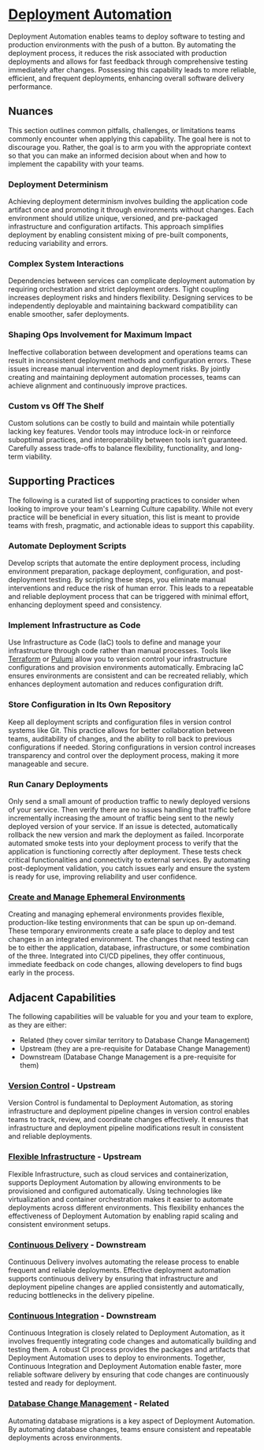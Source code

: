 # [Deployment Automation](https://dora.dev/capabilities/deployment-automation/)

Deployment Automation enables teams to deploy software to testing and production environments with the push of a button. By automating the deployment process, it reduces the risk associated with production deployments and allows for fast feedback through comprehensive testing immediately after changes. Possessing this capability leads to more reliable, efficient, and frequent deployments, enhancing overall software delivery performance.

## Nuances

This section outlines common pitfalls, challenges, or limitations teams commonly encounter when applying this capability. The goal here is not to discourage you. Rather, the goal is to arm you with the appropriate context so that you can make an informed decision about when and how to implement the capability with your teams.

### Deployment Determinism

Achieving deployment determinism involves building the application code artifact once and promoting it through environments without changes. Each environment should utilize unique, versioned, and pre-packaged infrastructure and configuration artifacts. This approach simplifies deployment by enabling consistent mixing of pre-built components, reducing variability and errors.

### Complex System Interactions

Dependencies between services can complicate deployment automation by requiring orchestration and strict deployment orders. Tight coupling increases deployment risks and hinders flexibility. Designing services to be independently deployable and maintaining backward compatibility can enable smoother, safer deployments.

### Shaping Ops Involvement for Maximum Impact

Ineffective collaboration between development and operations teams can result in inconsistent deployment methods and configuration errors. These issues increase manual intervention and deployment risks. By jointly creating and maintaining deployment automation processes, teams can achieve alignment and continuously improve practices.

### Custom vs Off The Shelf

Custom solutions can be costly to build and maintain while potentially lacking key features. Vendor tools may introduce lock-in or reinforce suboptimal practices, and interoperability between tools isn’t guaranteed. Carefully assess trade-offs to balance flexibility, functionality, and long-term viability.

## Supporting Practices

The following is a curated list of supporting practices to consider when looking to improve your team's Learning Culture capability. While not every practice will be beneficial in every situation, this list is meant to provide teams with fresh, pragmatic, and actionable ideas to support this capability.

### Automate Deployment Scripts

Develop scripts that automate the entire deployment process, including environment preparation, package deployment, configuration, and post-deployment testing. By scripting these steps, you eliminate manual interventions and reduce the risk of human error. This leads to a repeatable and reliable deployment process that can be triggered with minimal effort, enhancing deployment speed and consistency.

### Implement Infrastructure as Code

Use Infrastructure as Code (IaC) tools to define and manage your infrastructure through code rather than manual processes. Tools like [Terraform](https://github.com/hashicorp/terraform) or [Pulumi](https://github.com/pulumi/) allow you to version control your infrastructure configurations and provision environments automatically. Embracing IaC ensures environments are consistent and can be recreated reliably, which enhances deployment automation and reduces configuration drift.

### Store Configuration in Its Own Repository

Keep all deployment scripts and configuration files in version control systems like Git. This practice allows for better collaboration between teams, auditability of changes, and the ability to roll back to previous configurations if needed. Storing configurations in version control increases transparency and control over the deployment process, making it more manageable and secure.

### Run Canary Deployments

Only send a small amount of production traffic to newly deployed versions of your service. Then verify there are no issues handling that traffic before incrementally increasing the amount of traffic being sent to the newly deployed version of your service. If an issue is detected, automatically rollback the new version and mark the deployment as failed. Incorporate automated smoke tests into your deployment process to verify that the application is functioning correctly after deployment. These tests check critical functionalities and connectivity to external services. By automating post-deployment validation, you catch issues early and ensure the system is ready for use, improving reliability and user confidence.

### [Create and Manage Ephemeral Environments](/practices/create-and-manage-ephemeral-environments.md)

Creating and managing ephemeral environments provides flexible, production-like testing environments that can be spun up on-demand. These temporary environments create a safe place to deploy and test changes in an integrated environment. The changes that need testing can be to either the application, database, infrastructure, or some combination of the three. Integrated into CI/CD pipelines, they offer continuous, immediate feedback on code changes, allowing developers to find bugs early in the process.

## Adjacent Capabilities

The following capabilities will be valuable for you and your team to explore, as they are either:

- Related (they cover similar territory to Database Change Management)
- Upstream (they are a pre-requisite for Database Change Management)
- Downstream (Database Change Management is a pre-requisite for them)

### [Version Control](/capabilities/version-control.md) - Upstream

Version Control is fundamental to Deployment Automation, as storing infrastructure and deployment pipeline changes in version control enables teams to track, review, and coordinate changes effectively. It ensures that infrastructure and deployment pipeline modifications result in consistent and reliable deployments.

### [Flexible Infrastructure](/capabilities/flexible-infrastructure.md) - Upstream

Flexible Infrastructure, such as cloud services and containerization, supports Deployment Automation by allowing environments to be provisioned and configured automatically. Using technologies like virtualization and container orchestration makes it easier to automate deployments across different environments. This flexibility enhances the effectiveness of Deployment Automation by enabling rapid scaling and consistent environment setups.

### [Continuous Delivery](/capabilities/continuous-delivery.md) - Downstream

Continuous Delivery involves automating the release process to enable frequent and reliable deployments. Effective deployment automation supports continuous delivery by ensuring that infrastructure and deployment pipeline changes are applied consistently and automatically, reducing bottlenecks in the delivery pipeline.

### [Continuous Integration](/capabilities/continuous-integration.md) - Downstream

Continuous Integration is closely related to Deployment Automation, as it involves frequently integrating code changes and automatically building and testing them. A robust CI process provides the packages and artifacts that Deployment Automation uses to deploy to environments. Together, Continuous Integration and Deployment Automation enable faster, more reliable software delivery by ensuring that code changes are continuously tested and ready for deployment.

### [Database Change Management](/capabilities/database-change-management.md) - Related

Automating database migrations is a key aspect of Deployment Automation. By automating database changes, teams ensure consistent and repeatable deployments across environments.
